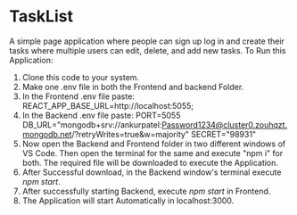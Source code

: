 # TaskList
A simple page application where people can sign up log in and create their tasks where multiple users can edit, delete, and add new tasks.
To Run this Application:
1. Clone this code to your system.
2. Make one .env file in both the Frontend and backend Folder.
3. In the Frontend .env file paste: REACT_APP_BASE_URL=http://localhost:5055;
4. In the Backend .env file paste: 
   PORT=5055
   DB_URL="mongodb+srv://ankurpatel:Password1234@cluster0.zouhqzt.mongodb.net/?retryWrites=true&w=majority"
   SECRET="98931"
5. Now open the Backend and Frontend folder in two different windows of VS Code. Then open the terminal for the same and execute "npm i" for both. The required file will be downloaded to execute the Application.
6. After Successful download, in the Backend window's terminal execute *npm start*.
7. After successfully starting Backend, execute *npm start* in Frontend.
8. The Application will start Automatically in localhost:3000.
   
